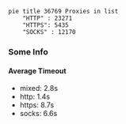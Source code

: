 
```mermaid
pie title 36769 Proxies in list
    "HTTP" : 23271
    "HTTPS": 5435
    "SOCKS" : 12170
```

### Some Info
#### Average Timeout

- mixed: 2.8s
- http: 1.4s
- https: 8.7s
- socks: 6.6s